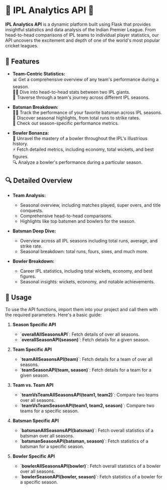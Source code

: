 # 🏏 IPL Analytics API 🚀

**IPL Analytics API** is a dynamic platform built using Flask that provides insightful statistics and data analysis of the Indian Premier League. From head-to-head comparisons of IPL teams to individual player statistics, our API uncovers the excitement and depth of one of the world's most popular cricket leagues.

## 🌟 Features

- **Team-Centric Statistics:**<br>
📊 Get a comprehensive overview of any team's performance during a season.<br>
🤼‍♂️ Dive into head-to-head stats between two IPL giants.<br>
📅 Traverse through a team's journey across different IPL seasons.

- **Batsman Breakdown:**<br>
🏃‍♂️ Track the performance of your favorite batsman across IPL seasons.<br>
🌟 Discover seasonal highlights, from total runs to strike rates.<br>
🏏 Check out season-specific performance metrics.

- **Bowler Bonanza:**<br>
🎯 Unravel the mastery of a bowler throughout the IPL's illustrious history.<br>
⚡ Fetch detailed metrics, including economy, total wickets, and best figures.<br>
🔍 Analyze a bowler's performance during a particular season.

## 🔍 Detailed Overview

- **Team Analysis:**
  * Seasonal overview, including matches played, super overs, and title conquests.
  * Comprehensive head-to-head comparisons.
  * Highlights like top batsmen and bowlers for the season.

- **Batsman Deep Dive:**
  * Overview across all IPL seasons including total runs, average, and strike rate.
  * Seasonal breakdown: total runs, fours, sixes, and much more.

- **Bowler Breakdown:**
  * Career IPL statistics, including total wickets, economy, and best figures.
  * Seasonal insights: wickets, economy, and notable achievements.

## 💾 Usage

To use the API functions, import them into your project and call them with the required parameters. Here's a basic guide:

1. **Season Specific API**
   - \`**overallAllSeasonsAPI**\`: Fetch details of over all seasons.
   - \`**overallSeasonAPI(season)**\`: Fetch details for a given season.

2. **Team Specific API**
   - \`**teamAllSeasonsAPI(team)**\`: Fetch details for a team of over all seasons.
   - \`**teamSeasonAPI(team, season)**\`: Fetch details for a team for a given season.

3. **Team vs. Team API**
   - \`**teamVsTeamAllSeasonsAPI(team1, team2)**\`: Compare two teams over all seasons.
   - \`**teamVsTeamSeasonAPI(team1, team2, season)**\`: Compare two teams for a specific season.

4. **Batsman Specific API**
   - \`**batsmanAllSeasonsAPI(batsman)**\`: Fetch overall statistics of a batsman over all seasons.
   - \`**batsmanSeasonAPI(batsman, season)**\`: Fetch statistics of a batsman for a specific season.

5. **Bowler Specific API**
   - \`**bowlerAllSeasonsAPI(bowler)**\`: Fetch overall statistics of a bowler over all seasons.
   - \`**bowlerSeasonAPI(bowler, season)**\`: Fetch statistics of a bowler for a specific season.
